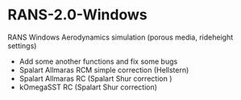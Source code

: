 # RANS-2.0-Windows
RANS Windows Aerodynamics simulation (porous media, rideheight settings)
 - Add some another functions and fix some bugs
 - Spalart Allmaras RCM simple correction (Hellstern)  
 - Spalart Allmaras RC (Spalart Shur correction )
 - kOmegaSST RC (Spalart Shur correction)
